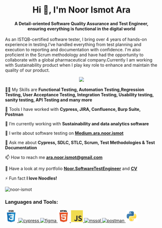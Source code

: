<h1 align="center">Hi 👋, I'm Noor Ismot Ara</h1>
<h4 align="center">A Detail-oriented Software Quality Assurance and Test Engineer, ensuring everything is functional in the digital world</h4>
<p>As an ISTQB-certified software tester, I bring over 4 years of hands-on experience in testing.I’ve handled everything from test planning and execution to reporting and documentation with confidence. I'm also proficient in the Scrum methodology and have had the opportunity to collaborate with a global pharmaceutical company.Currently I am working with Sustainability product when I play key role to enhance and maintain the quality of our product.
<p>
<p align="center"><img
        src="https://media.giphy.com/media/v1.Y2lkPTc5MGI3NjExYjgwY2JkYWNlNjMzZTBkZGZlNDJmOWUxZDlhZTExNDVkYmZhNDM4YiZlcD12MV9pbnRlcm5hbF9naWZzX2dpZklkJmN0PXM/rsUGLKwgSvSxmq1VrZ/giphy.gif"
        height=300px></p>


 👨‍💻 My Skills are **Functional Testing, Automation Testing,Regression Testing, User Acceptance Testing, Integration Testing, Usability
testing, sanity testing, API Testing and many more**

 🔭 Tools I have worked with **Cypress, JIRA, Confluence, Burp Suite, Postman**

 🌱 I’m currently working with **Sustainability and data analytics software**

 📝 I write about software testing on **<a href="https://medium.com/@ara.noor.ismot/list/testerwiki-e0d910bbaf60" target="_blank">Medium.ara.noor.ismot</a>**

 💬 Ask me about **Cypress, SDLC, STLC, Scrum, Test Methodologies & Test Documentation**

 📫 How to reach me **ara.noor.ismot@gmail.com**

 📄 Have a look at my portfolio **<a href="https://noor-ismot.github.io/Software-Test-Automation-Engineer-Portfolio/" target="_blank">Noor.SoftwareTestEngineer</a>** and **<a href="https://docs.google.com/document/d/1zVBqTxLEx1RwMyx-QKshXYky1hyJbpkQn0yfGgcGVyU/edit?usp=sharing" target="_blank">CV</a>**

 ⚡ Fun fact **I love Noodles!**

<p align="left"> <img src="https://komarev.com/ghpvc/?username=noor-ismot&label=Profile%20views&color=0e75b6&style=flat"
        alt="noor-ismot" /> </p>

<h3 align="left">Languages and Tools:</h3>
<p align="left"> <a href="https://www.w3schools.com/css/" target="_blank" rel="noreferrer"> <img
            src="https://raw.githubusercontent.com/devicons/devicon/master/icons/css3/css3-original-wordmark.svg"
            alt="css3" width="40" height="40" /> </a> <a href="https://www.cypress.io" target="_blank" rel="noreferrer">
        <img src="https://raw.githubusercontent.com/simple-icons/simple-icons/6e46ec1fc23b60c8fd0d2f2ff46db82e16dbd75f/icons/cypress.svg"
            alt="cypress" width="40" height="40" /> </a> <a href="https://www.figma.com/" target="_blank"
        rel="noreferrer"> <img src="https://www.vectorlogo.zone/logos/figma/figma-icon.svg" alt="figma" width="40"
            height="40" /> </a> <a href="https://www.w3.org/html/" target="_blank" rel="noreferrer"> <img
            src="https://raw.githubusercontent.com/devicons/devicon/master/icons/html5/html5-original-wordmark.svg"
            alt="html5" width="40" height="40" /> </a> <a href="https://developer.mozilla.org/en-US/docs/Web/JavaScript"
        target="_blank" rel="noreferrer"> <img
            src="https://raw.githubusercontent.com/devicons/devicon/master/icons/javascript/javascript-original.svg"
            alt="javascript" width="40" height="40" /> </a> <a href="https://www.microsoft.com/en-us/sql-server"
        target="_blank" rel="noreferrer"> <img src="https://www.svgrepo.com/show/303229/microsoft-sql-server-logo.svg"
            alt="mssql" width="40" height="40" /> </a> <a href="https://postman.com" target="_blank" rel="noreferrer">
        <img src="https://www.vectorlogo.zone/logos/getpostman/getpostman-icon.svg" alt="postman" width="40"
            height="40" /> </a> <a href="https://www.python.org" target="_blank" rel="noreferrer"> <img
            src="https://raw.githubusercontent.com/devicons/devicon/master/icons/python/python-original.svg"
            alt="python" width="40" height="40" /> </a> </p>
